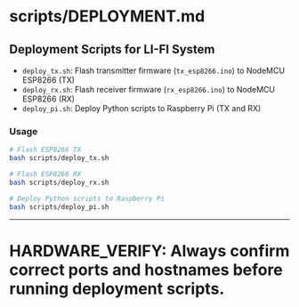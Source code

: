# scripts/DEPLOYMENT.md

## Deployment Scripts for LI-FI System

- `deploy_tx.sh`: Flash transmitter firmware (`tx_esp8266.ino`) to NodeMCU ESP8266 (TX)
- `deploy_rx.sh`: Flash receiver firmware (`rx_esp8266.ino`) to NodeMCU ESP8266 (RX)
- `deploy_pi.sh`: Deploy Python scripts to Raspberry Pi (TX and RX)

### Usage

```sh
# Flash ESP8266 TX
bash scripts/deploy_tx.sh

# Flash ESP8266 RX
bash scripts/deploy_rx.sh

# Deploy Python scripts to Raspberry Pi
bash scripts/deploy_pi.sh
```

---

# HARDWARE_VERIFY: Always confirm correct ports and hostnames before running deployment scripts.
